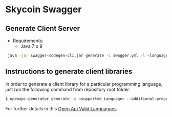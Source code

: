 # Skycoin Swagger

## Generate Client Server

- Requirements:
  - Java 7 o 9

``` sh
 java -jar swagger-codegen-cli.jar generate -i swagger.yml -l <language> -o <output-file>
```

## Instructions to generate client libraries

In order to generate a client library for a particular programming language, just run the following command from repository root folder:

```sh
$ openapi-generator generate -g <supported_Language> --additional-properties=prependFormOrBodyParameters=true -o /path/to/client -i ./lib/swagger/swagger.yml
```

For further details in this [Open Api Valid Languagues]( https://openapi-generator.tech/docs/generators)
